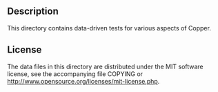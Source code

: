 Description
------------

This directory contains data-driven tests for various aspects of Copper.

License
--------

The data files in this directory are distributed under the MIT software
license, see the accompanying file COPYING or
http://www.opensource.org/licenses/mit-license.php.

